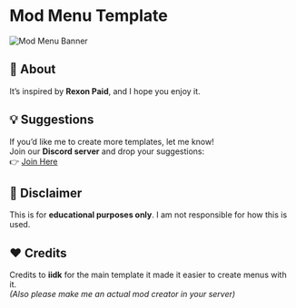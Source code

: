 # Mod Menu Template  

![Mod Menu Banner](https://media.discordapp.net/attachments/1345742664355680547/1347581452312776806/image.png?ex=67cc5887&is=67cb0707&hm=57ced229f5747715af2f799bd1f4ea4381072513533c4b7114f5bc72a803882d&=&format=webp&quality=lossless&width=645&height=647)  

## 🚀 About  
It’s inspired by **Rexon Paid**, and I hope you enjoy it.  

## 💡 Suggestions  
If you’d like me to create more templates, let me know!  
Join our **Discord server** and drop your suggestions:  
👉 [Join Here](https://discord.gg/KXABTbrQx2)  

## 📜 Disclaimer  
This is for **educational purposes only**. I am not responsible for how this is used.  

## ❤️ Credits  
Credits to **iidk** for the main template it made it easier to create menus with it.  
*(Also please make me an actual mod creator in your server)*  
